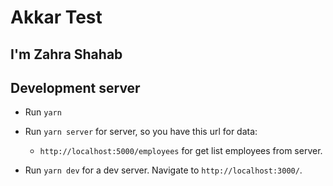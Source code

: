 # Akkar Test
##  I'm Zahra Shahab ##

## Development server

* Run `yarn`
* Run `yarn server` for server, so you have this url for data:
    * `http://localhost:5000/employees` for get list employees from server.

* Run `yarn dev` for a dev server. Navigate to `http://localhost:3000/`.
